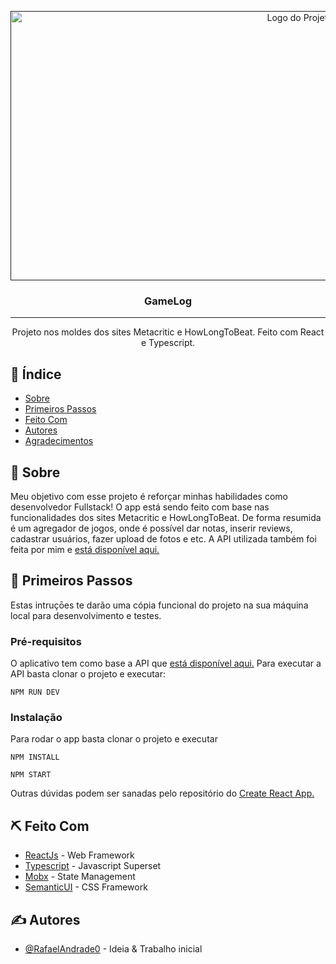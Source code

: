 <p align="center">
  <a href="" rel="noopener">
 <img width=910px height=431px src="https://user-images.githubusercontent.com/30444471/69907119-d4484f00-13ad-11ea-96d4-1fb6efd23a5e.PNG" alt="Logo do Projeto"></a>
</p>


<h3 align="center">GameLog</h3>

---

<p align="center"> Projeto nos moldes dos sites Metacritic e HowLongToBeat. Feito com React e Typescript.
    <br> 
</p>

## 📝 Índice
+ [Sobre](#sobre)
+ [Primeiros Passos](#primeiros_passos)
+ [Feito Com](#feito_com)
+ [Autores](#autores)
+ [Agradecimentos](#agradecimentos)

## 🧐 Sobre <a name = "sobre"></a>
Meu objetivo com esse projeto é reforçar minhas habilidades como desenvolvedor Fullstack! O app está sendo feito com base nas funcionalidades dos sites Metacritic e HowLongToBeat. De forma resumida é um agregador de jogos, onde é possível dar notas, inserir reviews, cadastrar usuários, fazer upload de fotos e etc. A API utilizada também foi feita por mim e [está disponível aqui.](https://github.com/RafaelAndrade0/Game-Log-API)

## 🏁 Primeiros Passos <a name = "primeiros_passos"></a>
Estas intruçōes te darão uma cópia funcional do projeto na sua máquina local para desenvolvimento e testes.

### Pré-requisitos

O aplicativo tem como base a API que [está disponível aqui.](https://github.com/RafaelAndrade0/Game-Log-API) Para executar a API basta clonar o projeto e executar:

```
NPM RUN DEV
```

### Instalação

Para rodar o app basta clonar o projeto e executar

```
NPM INSTALL
```

```
NPM START
```

Outras dúvidas podem ser sanadas pelo repositório do [Create React App.](https://github.com/facebook/create-react-app)

## ⛏️ Feito Com <a name = "feito_com"></a>
- [ReactJs](https://reactjs.org) - Web Framework
- [Typescript](https://www.typescriptlang.org/) - Javascript Superset
- [Mobx](https://mobx.js.org/README.html) - State Management
- [SemanticUI](https://semantic-ui.com/) - CSS Framework

## ✍️ Autores <a name = "autores"></a>
- [@RafaelAndrade0](https://github.com/RafaelAndrade0) - Ideia & Trabalho inicial
